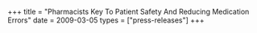 +++
title = "Pharmacists Key To Patient Safety And Reducing Medication Errors"
date = 2009-03-05
types = ["press-releases"]
+++

